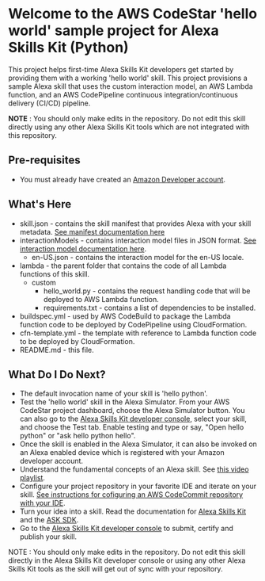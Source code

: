 Welcome to the AWS CodeStar 'hello world' sample project for  Alexa Skills Kit (Python)
=======================================================================================

This project helps first-time Alexa Skills Kit developers get started by providing them with a working 'hello world' skill. This project provisions a sample Alexa skill that uses the custom interaction model, an AWS Lambda function, and an AWS CodePipeline continuous integration/continuous delivery (CI/CD) pipeline.

**NOTE** : You should only make edits in the repository. Do not edit this skill directly using any other Alexa Skills Kit tools which are not integrated with this repository.

Pre-requisites
--------------
* You must already have created an [Amazon Developer account](https://developer.amazon.com/).

What's Here
-----------
* skill.json - contains the skill manifest that provides Alexa with your skill metadata. [See manifest documentation here](https://developer.amazon.com/docs/smapi/skill-manifest.html)
* interactionModels - contains interaction model files in JSON format. [See interaction model documentation here](https://developer.amazon.com/docs/smapi/interaction-model-schema.html).
  * en-US.json - contains the interaction model for the en-US locale.
* lambda - the parent folder that contains the code of all Lambda functions of this skill.
  * custom
    * hello_world.py - contains the request handling code that will be deployed to AWS Lambda function.
    * requirements.txt - contains a list of dependencies to be installed.
* buildspec.yml - used by AWS CodeBuild to package the Lambda function code to be deployed by CodePipeline using CloudFormation.
* cfn-template.yml - the template with reference to Lambda function code to be deployed by CloudFormation.
* README.md - this file.

What Do I Do Next?
------------------
* The default invocation name of your skill is 'hello python'.
* Test the 'hello world' skill in the Alexa Simulator. From your AWS CodeStar project dashboard, choose the Alexa Simulator button. You can also go to the [Alexa Skills Kit developer console](https://developer.amazon.com/alexa/console/ask), select your skill, and choose the Test tab. Enable testing and type or say, "Open hello python" or "ask hello python hello".
* Once the skill is enabled in the Alexa Simulator, it can also be invoked on an Alexa enabled device which is registered with your Amazon developer account.
* Understand the fundamental concepts of an Alexa skill. See [this video playlist](https://www.youtube.com/watch?v=hbH6gZoKcbM&list=PL2KJmkHeYQTMRyGDtVVhEnSGX6FRrkg6X).
* Configure your project repository in your favorite IDE and iterate on your skill. [See instructions for cofiguring an AWS CodeCommit repository with your IDE](https://docs.aws.amazon.com/codecommit/latest/userguide/setting-up-gc.html).
* Turn your idea into a skill. Read the documentation for [Alexa Skills Kit](https://developer.amazon.com/docs/quick-reference/custom-skill-quick-reference.html) and the [ASK SDK](https://developer.amazon.com/docs/quick-reference/use-sdks-quick-reference.html).
* Go to the [Alexa Skills Kit developer console](https://developer.amazon.com/alexa/console/ask) to submit, certify and publish your skill.

NOTE : You should only make edits in the repository. Do not edit this skill directly in the Alexa Skills Kit developer console or using any other Alexa Skills Kit tools as the skill will get out of sync with your repository.